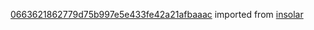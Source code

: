 [0663621862779d75b997e5e433fe42a21afbaaac](https://github.com/insolar/insolar/commit/0663621862779d75b997e5e433fe42a21afbaaac) imported from [insolar](https://github.com/insolar/insolar)
